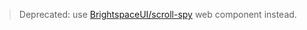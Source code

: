 > Deprecated: use [BrightspaceUI/scroll-spy](https://github.com/BrightspaceUI/scroll-spy) web component instead.
